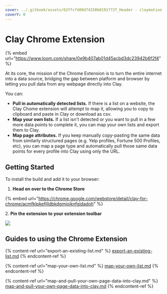 ```yaml
---
cover: ../.gitbook/assets/62ffcf409d74150b0191f72f_Header - claymation black (2).png
coverY: 0
---
```


# Clay Chrome Extension

{% embed url="https://www.loom.com/share/0e9b407ab01d45acbd3dc23942b6f2f4" %}

At its core, the mission of the Chrome Extension is to turn the entire internet into a data source, bridging the gap between platform and browser by letting you pull data from any webpage directly into Clay.

You can:

* **Pull in automatically detected lists.** If there is a list on a website, the Clay Chome extension will attempt to map it, allowing you to copy to clipboard and paste in Clay or download as csv.
* **Map your own lists.** If a list isn't detected or you want to pull in a few more data points to complete it, you can map your own lists and export them to Clay.
* **Map page attributes.** If you keep manually copy-pasting the same data from similarly structured pages (e.g. Yelp profiles, Fortune 500 Profiles, etc), you can map a page type and automatically pull those same data points for every profile into Clay using only the URL.

## Getting Started

To install the build and add it to your browser:

1. **Head on over to the Chrome Store**

{% embed url="https://chrome.google.com/webstore/detail/clay-for-chrome/acmfklpkefjlldbkdgmjoiknfgidadoh" %}

&#x20;  2\. **Pin the extension to your extension toolbar**

![](../.gitbook/assets/60f5afb49b298e7427cda3b5\_73288c371f9e326deaa8982638251db9.gif)

## Guides to using the Chrome Extension

{% content-ref url="export-an-existing-list.md" %}
[export-an-existing-list.md](export-an-existing-list.md)
{% endcontent-ref %}

{% content-ref url="map-your-own-list.md" %}
[map-your-own-list.md](map-your-own-list.md)
{% endcontent-ref %}

{% content-ref url="map-and-pull-your-own-page-data-into-clay.md" %}
[map-and-pull-your-own-page-data-into-clay.md](map-and-pull-your-own-page-data-into-clay.md)
{% endcontent-ref %}
